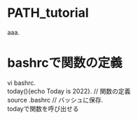 # PATH_tutorial
aaa.  
# bashrcで関数の定義
vi bashrc.  
today(){echo Today is 2022}.  // 関数の定義  
source .bashrc  // バッシュに保存.  
todayで関数を呼び出せる
